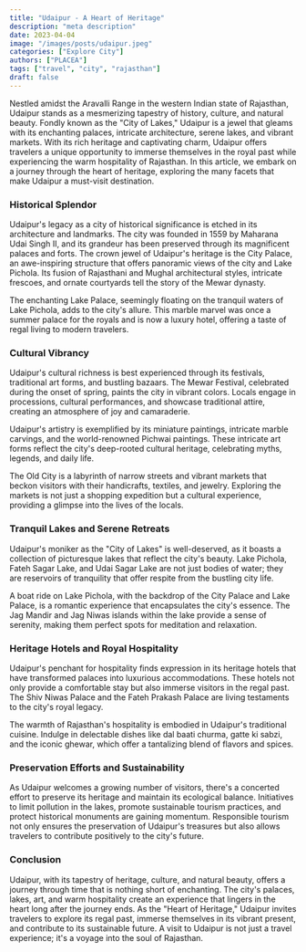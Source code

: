 ```yaml
---
title: "Udaipur - A Heart of Heritage"
description: "meta description"
date: 2023-04-04
image: "/images/posts/udaipur.jpeg"
categories: ["Explore City"]
authors: ["PLACEA"]
tags: ["travel", "city", "rajasthan"]
draft: false
---
```


Nestled amidst the Aravalli Range in the western Indian state of Rajasthan, Udaipur stands as a mesmerizing tapestry of history, culture, and natural beauty. Fondly known as the "City of Lakes," Udaipur is a jewel that gleams with its enchanting palaces, intricate architecture, serene lakes, and vibrant markets. With its rich heritage and captivating charm, Udaipur offers travelers a unique opportunity to immerse themselves in the royal past while experiencing the warm hospitality of Rajasthan. In this article, we embark on a journey through the heart of heritage, exploring the many facets that make Udaipur a must-visit destination.

### Historical Splendor

Udaipur's legacy as a city of historical significance is etched in its architecture and landmarks. The city was founded in 1559 by Maharana Udai Singh II, and its grandeur has been preserved through its magnificent palaces and forts. The crown jewel of Udaipur's heritage is the City Palace, an awe-inspiring structure that offers panoramic views of the city and Lake Pichola. Its fusion of Rajasthani and Mughal architectural styles, intricate frescoes, and ornate courtyards tell the story of the Mewar dynasty.

The enchanting Lake Palace, seemingly floating on the tranquil waters of Lake Pichola, adds to the city's allure. This marble marvel was once a summer palace for the royals and is now a luxury hotel, offering a taste of regal living to modern travelers.

### Cultural Vibrancy

Udaipur's cultural richness is best experienced through its festivals, traditional art forms, and bustling bazaars. The Mewar Festival, celebrated during the onset of spring, paints the city in vibrant colors. Locals engage in processions, cultural performances, and showcase traditional attire, creating an atmosphere of joy and camaraderie.

Udaipur's artistry is exemplified by its miniature paintings, intricate marble carvings, and the world-renowned Pichwai paintings. These intricate art forms reflect the city's deep-rooted cultural heritage, celebrating myths, legends, and daily life.

The Old City is a labyrinth of narrow streets and vibrant markets that beckon visitors with their handicrafts, textiles, and jewelry. Exploring the markets is not just a shopping expedition but a cultural experience, providing a glimpse into the lives of the locals.

### Tranquil Lakes and Serene Retreats

Udaipur's moniker as the "City of Lakes" is well-deserved, as it boasts a collection of picturesque lakes that reflect the city's beauty. Lake Pichola, Fateh Sagar Lake, and Udai Sagar Lake are not just bodies of water; they are reservoirs of tranquility that offer respite from the bustling city life.

A boat ride on Lake Pichola, with the backdrop of the City Palace and Lake Palace, is a romantic experience that encapsulates the city's essence. The Jag Mandir and Jag Niwas islands within the lake provide a sense of serenity, making them perfect spots for meditation and relaxation.

### Heritage Hotels and Royal Hospitality

Udaipur's penchant for hospitality finds expression in its heritage hotels that have transformed palaces into luxurious accommodations. These hotels not only provide a comfortable stay but also immerse visitors in the regal past. The Shiv Niwas Palace and the Fateh Prakash Palace are living testaments to the city's royal legacy.

The warmth of Rajasthan's hospitality is embodied in Udaipur's traditional cuisine. Indulge in delectable dishes like dal baati churma, gatte ki sabzi, and the iconic ghewar, which offer a tantalizing blend of flavors and spices.

### Preservation Efforts and Sustainability

As Udaipur welcomes a growing number of visitors, there's a concerted effort to preserve its heritage and maintain its ecological balance. Initiatives to limit pollution in the lakes, promote sustainable tourism practices, and protect historical monuments are gaining momentum. Responsible tourism not only ensures the preservation of Udaipur's treasures but also allows travelers to contribute positively to the city's future.

### Conclusion

Udaipur, with its tapestry of heritage, culture, and natural beauty, offers a journey through time that is nothing short of enchanting. The city's palaces, lakes, art, and warm hospitality create an experience that lingers in the heart long after the journey ends. As the "Heart of Heritage," Udaipur invites travelers to explore its regal past, immerse themselves in its vibrant present, and contribute to its sustainable future. A visit to Udaipur is not just a travel experience; it's a voyage into the soul of Rajasthan.